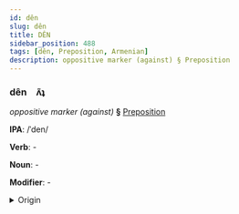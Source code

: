 ```yaml
---
id: dên
slug: dên
title: DÊN
sidebar_position: 488
tags: [dên, Preposition, Armenian]
description: oppositive marker (against) § Preposition
---
```


### dên&emsp;<span kind="abugida">ʌ̃ʇ</span>

*oppositive marker (against)* **§** [Preposition](../../tags/Preposition)

**IPA**: /ˈden/

**Verb**: -

**Noun**: -

**Modifier**: -

<details>
    <summary>Origin</summary>
    Armenian դեմ dem [dem]<br/>
    <em>Armenian Language Family</em>
</details>